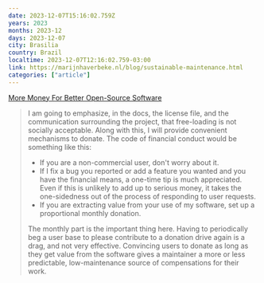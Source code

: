 ```yaml
---
date: 2023-12-07T15:16:02.759Z
years: 2023
months: 2023-12
days: 2023-12-07
city: Brasilia
country: Brazil
localtime: 2023-12-07T12:16:02.759-03:00
link: https://marijnhaverbeke.nl/blog/sustainable-maintenance.html
categories: ["article"]
---
```

[More Money For Better Open-Source Software](https://marijnhaverbeke.nl/blog/sustainable-maintenance.html)

> I am going to emphasize, in the docs, the license file, and the communication surrounding the project, that free-loading is not socially acceptable. Along with this, I will provide convenient mechanisms to donate. The code of financial conduct would be something like this:
> 
> - If you are a non-commercial user, don't worry about it.
> - If I fix a bug you reported or add a feature you wanted and you have the financial means, a one-time tip is much appreciated. Even if this is unlikely to add up to serious money, it takes the one-sidedness out of the process of responding to user requests.
> - If you are extracting value from your use of my software, set up a proportional monthly donation.
>
> The monthly part is the important thing here. Having to periodically beg a user base to please contribute to a donation drive again is a drag, and not very effective. Convincing users to donate as long as they get value from the software gives a maintainer a more or less predictable, low-maintenance source of compensations for their work.
